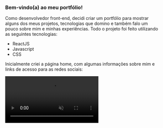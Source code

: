 <h3>Bem-vindo(a) ao meu portfólio!</h3>

Como desenvolvedor front-end, decidi criar um portfólio para mostrar alguns dos meus projetos, tecnologias que domino e também falo um pouco sobre mim e minhas experiências. Todo o projeto foi feito utilizando as seguintes tecnologias:

- ReactJS
- Javascript
- CSS

Inicialmente criei a página home, com algumas informações sobre mim e links de acesso para as redes sociais:

<div>
  <video autoplay loop muted>
    <source src="./public/home.mp4" type="video/mp4">
  </video>
</div>
